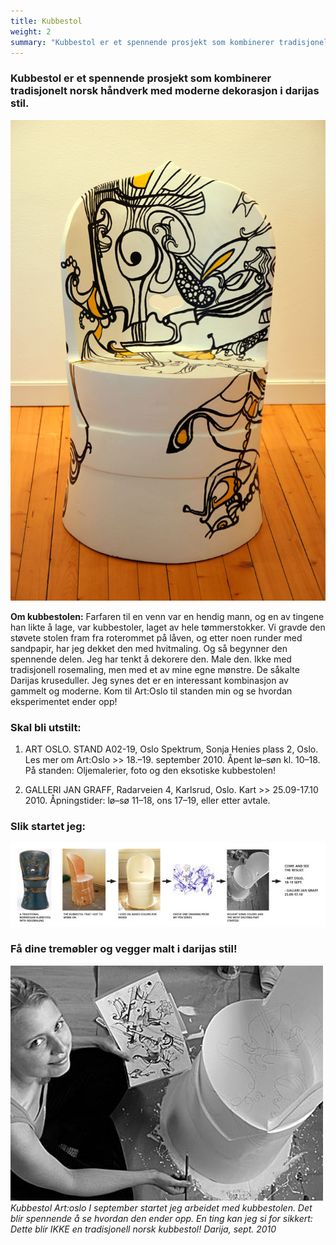 ```yaml
---
title: Kubbestol
weight: 2
summary: "Kubbestol er et spennende prosjekt som kombinerer tradisjonelt norsk håndverk med moderne dekorasjon i Darijas stil."
---
```


### Kubbestol er et spennende prosjekt som kombinerer tradisjonelt norsk håndverk med moderne dekorasjon i darijas stil.

![Kubbestol](Kubbestol-by-Darija.jpg)

**Om kubbestolen:** Farfaren til en venn var en hendig mann, og en av tingene han likte å lage, var kubbestoler, laget av hele tømmerstokker. Vi gravde den støvete stolen fram fra roterommet på låven, og etter noen runder med sandpapir, har jeg dekket den med hvitmaling. Og så begynner den spennende delen. Jeg har tenkt å dekorere den. Male den. Ikke med tradisjonell rosemaling, men med et av mine egne mønstre. De såkalte Darijas kruseduller. Jeg synes det er en interessant kombinasjon av gammelt og moderne. Kom til Art:Oslo til standen min og se hvordan eksperimentet ender opp!

### Skal bli utstilt:

1) ART OSLO. STAND A02-19, Oslo Spektrum, Sonja Henies plass 2, Oslo. Les mer om Art:Oslo >>
   18.–19. september 2010. Åpent lø–søn kl. 10–18. På standen: Oljemalerier, foto og den eksotiske kubbestolen!

2) GALLERI JAN GRAFF, Radarveien 4, Karlsrud, Oslo. Kart >>
   25.09-17.10 2010. Åpningstider: lø–sø 11–18, ons 17–19, eller etter avtale.

### Slik startet jeg:

![Fra tradisjonelt møbel til fusion design](Scheme-kubbestol.jpg)

### Få dine tremøbler og vegger malt i darijas stil!

![Darija arbeider med kubbestolen](Kubbestol_artoslo2010.jpg) *Kubbestol Art:oslo I september startet jeg arbeidet med kubbestolen. Det blir spennende å se hvordan den ender opp. En ting kan jeg si for sikkert: Dette blir IKKE en tradisjonell norsk kubbestol! Darija, sept. 2010*
